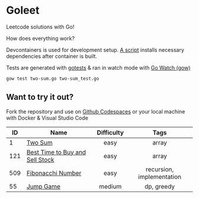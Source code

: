 # Goleet

Leetcode solutions with Go!

How does everything work?

Devcontainers is used for development setup. [A script](./.devcontainer/post-install.sh) installs necessary dependencies after container is built.

Tests are generated with [gotests](https://github.com/cweill/gotests) & ran in watch mode with [Go Watch (gow)](https://github.com/mitranim/gow)

```bash
gow test two-sum.go two-sum_test.go
```

## Want to try it out?

Fork the repository and use on [Github Codespaces](https://github.com/features/codespaces) or your local machine with Docker & Visual Studio Code

| ID  | Name                                                                                              | Difficulty |           Tags            |
| --- | ------------------------------------------------------------------------------------------------- | :--------: | :-----------------------: |
| 1   | [Two Sum](https://leetcode.com/problems/two-sum/)                                                 |    easy    |           array           |
| 121 | [Best Time to Buy and Sell Stock](https://leetcode.com/problems/best-time-to-buy-and-sell-stock/) |    easy    |           array           |
| 509 | [Fibonacchi Number](https://leetcode.com/problems/fibonacci-number/)                              |    easy    | recursion, implementation |
| 55  | [Jump Game](https://leetcode.com/problems/jump-game/)                                             |   medium   |        dp, greedy         |
